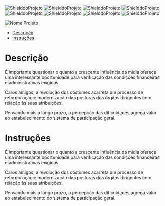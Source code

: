 <!-- PARA ESCOLHER AS CORES DAS LINGUAGENS USAR O SITE https://brandcolors.net/ -->
![ShielddoProjeto](https://img.shields.io/badge/Nome-Projeto-b52e31.svg?style=for-the-badge)
![ShielddoProjeto](https://img.shields.io/badge/Versão-1.0.0-e9ebec.svg?style=for-the-badge)
![ShielddoProjeto](https://img.shields.io/badge/License-GNU-orange?style=for-the-badge)
![ShielddoProjeto](https://img.shields.io/badge/Linguagem-Escolhida-00c4cc.svg?style=for-the-badge)
![ShielddoProjeto](https://img.shields.io/github/repo-size/adrianoleitedasilva/Modelo?style=for-the-badge)
![ShielddoProjeto](https://img.shields.io/tokei/lines/github/adrianoleitedasilva/Modelo?style=for-the-badge)
![ShielddoProjeto](https://img.shields.io/github/stars/adrianoleitedasilva/Modelo?style=for-the-badge) 
![ShielddoProjeto](https://img.shields.io/github/last-commit/adrianoleitedasilva/Modelo?style=for-the-badge)

<!-- Envie a imagem por meio de uma ISSUE e cole o link aqui nessa linha abaixo -->
![Nome Projeto](https://user-images.githubusercontent.com/6373438/157747252-231fc7b4-ee96-45fb-a7e0-1278862b6b0f.png)

- [Descrição](#descrição)
- [Instruções](#instruções)

# Descrição

É importante questionar o quanto a crescente influência da mídia oferece uma interessante oportunidade para verificação das condições financeiras e administrativas exigidas.

Caros amigos, a revolução dos costumes acarreta um processo de reformulação e modernização das posturas dos órgãos dirigentes com relação às suas atribuições.

Pensando mais a longo prazo, a percepção das dificuldades agrega valor ao estabelecimento do sistema de participação geral.

# Instruções

É importante questionar o quanto a crescente influência da mídia oferece uma interessante oportunidade para verificação das condições financeiras e administrativas exigidas.

Caros amigos, a revolução dos costumes acarreta um processo de reformulação e modernização das posturas dos órgãos dirigentes com relação às suas atribuições.

Pensando mais a longo prazo, a percepção das dificuldades agrega valor ao estabelecimento do sistema de participação geral.
